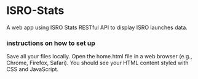 # ISRO-Stats
A web app using ISRO Stats RESTful API to display ISRO launches data. 

### instructions on how to set up
Save all your files locally.
Open the home.html file in a web browser (e.g., Chrome, Firefox, Safari).
You should see your HTML content styled with CSS and JavaScript.
